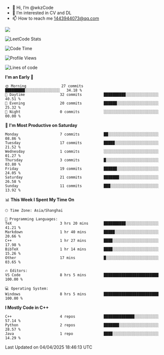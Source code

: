 - 👋 Hi, I’m @wkzCode
- 👀 I’m interested in CV and DL
- 📫 How to reach me 1443944073@qq.com  
<a href="https://github.com/anuraghazra/github-readme-stats">
  <img align="center" src="https://github-readme-stats.vercel.app/api?username=wkzCode&show_icons=true" />
</a>  

![LeetCode Stats](https://leetcard.jacoblin.cool/wkzCode?theme=wtf&font=Tajawal&ext=activity&site=cn)

<!---
[![Anurag's GitHub stats](https://github-readme-stats.vercel.app/api?username=wkzCode&show_icons=true)](https://github.com/anuraghazra/github-readme-stats)
[![Top Langs](https://github-readme-stats.vercel.app/api/top-langs/?username=wkzCode)](https://github.com/anuraghazra/github-readme-stats)
<!--START_SECTION:waka-->
![Code Time](http://img.shields.io/badge/Code%20Time-8%20hrs%205%20mins-blue)

![Profile Views](http://img.shields.io/badge/Profile%20Views-112-blue)

![Lines of code](https://img.shields.io/badge/From%20Hello%20World%20I%27ve%20Written-7.0%20thousand%20lines%20of%20code-blue)

**I'm an Early 🐤** 

```text
🌞 Morning                27 commits          █████████░░░░░░░░░░░░░░░░   34.18 % 
🌆 Daytime                32 commits          ██████████░░░░░░░░░░░░░░░   40.51 % 
🌃 Evening                20 commits          ██████░░░░░░░░░░░░░░░░░░░   25.32 % 
🌙 Night                  0 commits           ░░░░░░░░░░░░░░░░░░░░░░░░░   00.00 % 
```
📅 **I'm Most Productive on Saturday** 

```text
Monday                   7 commits           ██░░░░░░░░░░░░░░░░░░░░░░░   08.86 % 
Tuesday                  17 commits          █████░░░░░░░░░░░░░░░░░░░░   21.52 % 
Wednesday                1 commits           ░░░░░░░░░░░░░░░░░░░░░░░░░   01.27 % 
Thursday                 3 commits           █░░░░░░░░░░░░░░░░░░░░░░░░   03.80 % 
Friday                   19 commits          ██████░░░░░░░░░░░░░░░░░░░   24.05 % 
Saturday                 21 commits          ███████░░░░░░░░░░░░░░░░░░   26.58 % 
Sunday                   11 commits          ███░░░░░░░░░░░░░░░░░░░░░░   13.92 % 
```


📊 **This Week I Spent My Time On** 

```text
🕑︎ Time Zone: Asia/Shanghai

💬 Programming Languages: 
TeX                      3 hrs 20 mins       ██████████░░░░░░░░░░░░░░░   41.21 % 
Markdown                 1 hr 40 mins        █████░░░░░░░░░░░░░░░░░░░░   20.66 % 
C++                      1 hr 27 mins        ████░░░░░░░░░░░░░░░░░░░░░   17.98 % 
BibTeX                   1 hr 14 mins        ████░░░░░░░░░░░░░░░░░░░░░   15.26 % 
Other                    17 mins             █░░░░░░░░░░░░░░░░░░░░░░░░   03.65 % 

🔥 Editors: 
VS Code                  8 hrs 5 mins        █████████████████████████   100.00 % 

💻 Operating System: 
Windows                  8 hrs 5 mins        █████████████████████████   100.00 % 
```

**I Mostly Code in C++** 

```text
C++                      4 repos             ██████████████░░░░░░░░░░░   57.14 % 
Python                   2 repos             ███████░░░░░░░░░░░░░░░░░░   28.57 % 
Java                     1 repo              ████░░░░░░░░░░░░░░░░░░░░░   14.29 % 
```




 Last Updated on 04/04/2025 18:46:13 UTC
<!--END_SECTION:waka-->
<!---
wkzCode/wkzCode is a ✨ special ✨ repository because its `README.md` (this file) appears on your GitHub profile.
You can click the Preview link to take a look at your changes.
--->
